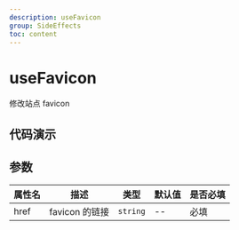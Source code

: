 ```yaml
---
description: useFavicon
group: SideEffects
toc: content
---
```


# useFavicon

修改站点 favicon

## 代码演示

<code src="let-hooks/useFavicon/demos/base.tsx" title="基本用法" description="点击按钮切换favicon"></code>

## 参数

| 属性名 | 描述           | 类型     | 默认值 | 是否必填 |
| ------ | -------------- | -------- | ------ | -------- |
| href   | favicon 的链接 | `string` | --     | 必填     |
